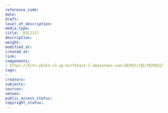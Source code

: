 ```yaml
---
reference_code: 
date: 
draft: 
level_of_description: 
media_type: 
title: _DSC2117
description: 
weight: 
modified_at: 
created_at: 
link: 
components:
- https://kctu-photo.s3.ap-northeast-2.amazonaws.com/2020년/2월/20200225_문중원+열사+문제해결+촉구+108배+2일차/_DSC2117.jpg
tags:
- 
creators: 
subjects: 
sources: 
venues: 
public_access_status: 
copyright_status: 
---
```

